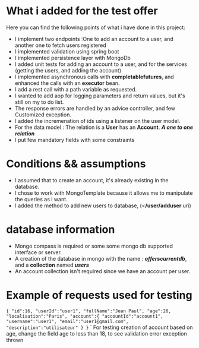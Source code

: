 
# What i added for the test offer

Here you can find the following points of what i have done in this project:

- I implement two endpoints :One to add an account to a user, and another one to fetch users registered
- I implemented validation using spring boot
- I implemented persistence layer with MongoDb
- I added unit tests for adding an account to a user, and for the services (getting the users, and adding the account)
- I implemented asynchronous calls with **completablefutures**, and enhanced the calls with an **executor** bean.
- I add a rest call with  a path variable as requested.
- I wanted to add aop for logging parameters and return values, but it's still on my to do list.
- The response errors are handled by an advice controller, and few Customized exception.
- I added the incremenation of ids using a listener on the user model.
- For the data model : The relation is a **User** has an **Account**. ***A one to one relation***
- I put few mandatory fields with some constraints

# Conditions && assumptions

- I assumed that to create an account, it's already existing in the database.
- I chose to work with MongoTemplate because it allows me to manipulate the queries as i want.
- I added the method to add new users to database, (<**/user/adduser** uri)

# database information
- Mongo compass is required or some some mongo db supported interface or server.
- A creation of the database in mongo with the name : **_offerscurrentdb_**, and a **collection** named **_users_**
- An account collection isn't required since we have an account per user.

# Example of requests used for testing

`{
"id":16,
"userId":"user1",
"fullName":"Jean Paul",
"age":20,
"localisation":"Paris",
"account":{
    "accountId":"account1",
    "username":"user1",
    "email":"user1@gmail.com",
    "description":"utilisateur"
    }
}`
`
For testing creation of account based on age, change the field age to less than 18, to see validation error exception thrown